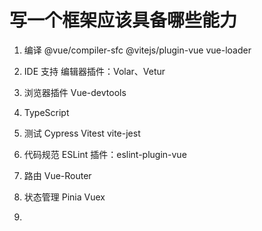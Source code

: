 # 写一个框架应该具备哪些能力

1. 编译
   @vue/compiler-sfc
   @vitejs/plugin-vue
   vue-loader

2. IDE 支持
   编辑器插件：Volar、Vetur
   
3. 浏览器插件
   Vue-devtools

4. TypeScript

5. 测试
   Cypress
   Vitest
   vite-jest

6. 代码规范
   ESLint 插件：eslint-plugin-vue

7. 路由
   Vue-Router

8. 状态管理
   Pinia
   Vuex

9. 